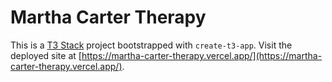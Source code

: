 # Martha Carter Therapy

This is a [T3 Stack](https://create.t3.gg/) project bootstrapped with `create-t3-app`. Visit the deployed site at [https://martha-carter-therapy.vercel.app/](https://martha-carter-therapy.vercel.app/).
